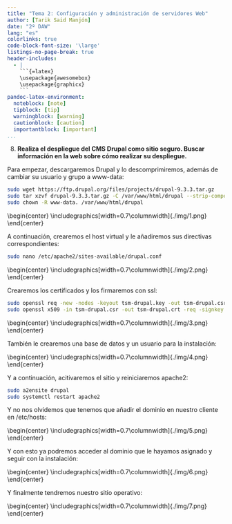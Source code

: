 ```yaml
---
title: "Tema 2: Configuración y administración de servidores Web"
author: [Tarik Said Manjón]
date: "2º DAW"
lang: "es"
colorlinks: true
code-block-font-size: '\large'
listings-no-page-break: true
header-includes:
  - |
    ```{=latex}
    \usepackage{awesomebox}
    \usepackage{graphicx}
    ```
pandoc-latex-environment:
  noteblock: [note]
  tipblock: [tip]
  warningblock: [warning]
  cautionblock: [caution]
  importantblock: [important]
...
```


8. **Realiza el despliegue del CMS Drupal como sitio seguro. Buscar información en la web sobre cómo realizar
   su despliegue.**

Para empezar, descargaremos Drupal y lo descomprimiremos, además de cambiar su usuario y grupo a www-data:

```bash
sudo wget https://ftp.drupal.org/files/projects/drupal-9.3.3.tar.gz
sudo tar xzvf drupal-9.3.3.tar.gz -C /var/www/html/drupal --strip-components=1
sudo chown -R www-data. /var/www/html/drupal
```

\begin{center}
\includegraphics[width=0.7\columnwidth]{./img/1.png}
\end{center}

A continuación, crearemos el host virtual y le añadiremos sus directivas correspondientes:

```bash
sudo nano /etc/apache2/sites-available/drupal.conf
```

\begin{center}
\includegraphics[width=0.7\columnwidth]{./img/2.png}
\end{center}

Crearemos los certificados y los firmaremos con ssl:

```bash
sudo openssl req -new -nodes -keyout tsm-drupal.key -out tsm-drupal.csr
sudo openssl x509 -in tsm-drupal.csr -out tsm-drupal.crt -req -signkey tsm-drupal.key -days 365
```

\begin{center}
\includegraphics[width=0.7\columnwidth]{./img/3.png}
\end{center}

También le crearemos una base de datos y un usuario para la instalación:

\begin{center}
\includegraphics[width=0.7\columnwidth]{./img/4.png}
\end{center}

Y a continuación, acitivaremos el sitio y reiniciaremos apache2:

```bash
sudo a2ensite drupal
sudo systemctl restart apache2
```

Y no nos olvidemos que tenemos que añadir el dominio en nuestro cliente en /etc/hosts:

\begin{center}
\includegraphics[width=0.7\columnwidth]{./img/5.png}
\end{center}

Y con esto ya podremos acceder al dominio que le hayamos asignado y seguir con la instalación:

\begin{center}
\includegraphics[width=0.7\columnwidth]{./img/6.png}
\end{center}

Y finalmente tendremos nuestro sitio operativo:

\begin{center}
\includegraphics[width=0.7\columnwidth]{./img/7.png}
\end{center}
